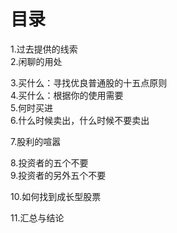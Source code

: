 # 目录
1.过去提供的线索   
2.闲聊的用处   

3.买什么：寻找优良普通股的十五点原则    
4.买什么：根据你的使用需要   
5.何时买进    
6.什么时候卖出，什么时候不要卖出   

7.股利的喧嚣  

8.投资者的五个不要   
9.投资者的另外五个不要    

10.如何找到成长型股票   

11.汇总与结论 
